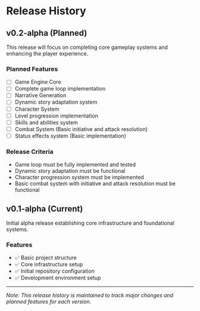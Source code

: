 # Release History

## v0.2-alpha (Planned)

This release will focus on completing core gameplay systems and enhancing the player experience.

### Planned Features
- [ ] Game Engine Core
- [ ] Complete game loop implementation
- [ ] Narrative Generation
- [ ] Dynamic story adaptation system
- [ ] Character System
- [ ] Level progression implementation
- [ ] Skills and abilities system
- [ ] Combat System (Basic initiative and attack resolution)
- [ ] Status effects system (Basic implementation)

### Release Criteria
- Game loop must be fully implemented and tested
- Dynamic story adaptation must be functional
- Character progression system must be implemented
- Basic combat system with initiative and attack resolution must be functional

## v0.1-alpha (Current)

Initial alpha release establishing core infrastructure and foundational systems.

### Features
- ✅ Basic project structure
- ✅ Core infrastructure setup
- ✅ Initial repository configuration
- ✅ Development environment setup

---
*Note: This release history is maintained to track major changes and planned features for each version.*

